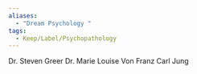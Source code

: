 ```yaml
---
aliases:
  - "Dream Psychology "
tags:
  - Keep/Label/Psychopathology
---
```


Dr. Steven Greer
Dr. Marie Louise Von Franz
Carl Jung